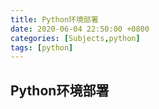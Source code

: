 ```yaml
---
title: Python环境部署
date: 2020-06-04 22:50:00 +0800
categories: [Subjects,python]
tags: [python]
---
```


## Python环境部署


